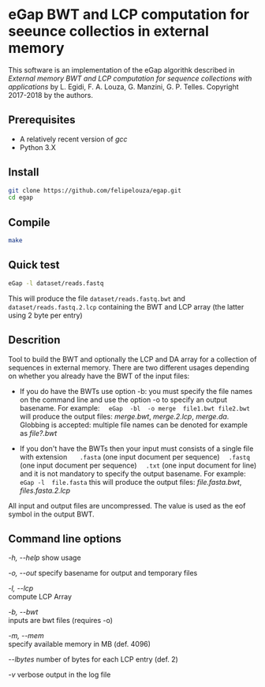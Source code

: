 # eGap BWT and LCP computation for seeunce collectios in external memory

This software is an implementation of the eGap algorithk described in 
*External memory BWT and LCP computation for sequence collections with applications* by
L. Egidi, F. A. Louza, G. Manzini, G. P. Telles. Copyright 2017-2018 by the authors. 


## Prerequisites

* A relatively recent version of *gcc*
* Python 3.X


## Install

```sh
git clone https://github.com/felipelouza/egap.git
cd egap
```

## Compile

```sh
make 
```

## Quick test

```sh
eGap -l dataset/reads.fastq
```

This will produce the file `dataset/reads.fastq.bwt` and `dataset/reads.fastq.2.lcp` containing the BWT and LCP array (the latter using 2 byte per entry)


## Descrition


Tool to build the BWT and optionally the LCP and DA array for a collection  of sequences in external memory. There are two different usages depending on whether you already have the BWT of the input files:

* If you do have the BWTs use option -b: you must specify the file names on the command line  and use the option -o to specify an output basename. 
For example:
 `  eGap  -bl  -o merge  file1.bwt file2.bwt`
 will produce the output files: *merge.bwt*, *merge.2.lcp*, *merge.da*. Globbing is accepted: multiple file names can be denoted for example as *file?.bwt*
 
* If you don't have the BWTs then your input must consists of a single file with extension 
 `   .fasta`  (one input document per sequence)
  `  .fastq`  (one input document per sequence)
  `  .txt`    (one input document for line)
and it is not mandatory to specify the output basename. For example:
  `   eGap -l  file.fasta` 
this will produce the output files: *file.fasta.bwt*, *files.fasta.2.lcp*

All input and output files are uncompressed. The value is used as the eof symbol in the output BWT.


## Command line options

*-h, --help*
  show usage

*-o, --out*
  specify basename for output and temporary files

*-l, --lcp*          
  compute LCP Array
  
*-b, --bwt*          
  inputs are bwt files (requires -o)

*-m, --mem*  
  specify available memory in MB (def. 4096)

*--lbytes* 
  number of bytes for each LCP entry (def. 2)

*-v* 
  verbose output in the log file
 

